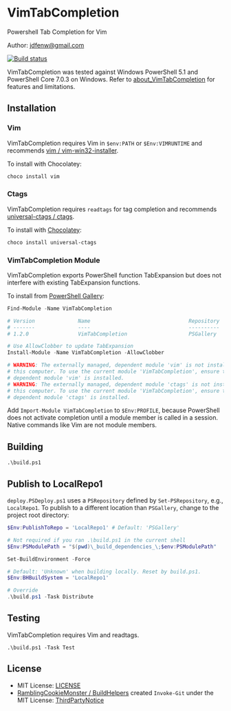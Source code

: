 # VimTabCompletion

Powershell Tab Completion for Vim

Author: jdfenw@gmail.com

[![Build status](https://ci.appveyor.com/api/projects/status/jonu96qiyjhqknba?svg=true)](https://ci.appveyor.com/project/jfishe/vimtabcompletion)

VimTabCompletion was tested against Windows PowerShell 5.1 and PowerShell Core
7.0.3 on Windows. Refer to
[about_VimTabCompletion](VimTabCompletion/en-US/about_VimTabCompletion) for
features and limitations.

## Installation

### Vim

VimTabCompletion requires Vim in `$env:PATH` or `$Env:VIMRUNTIME` and recommends
[vim / vim-win32-installer](https://github.com/vim/vim-win32-installer).

To install with Chocolatey:

```PowerShell
choco install vim
```

### Ctags

VimTabCompletion requires `readtags` for tag completion and recommends
[universal-ctags / ctags](https://github.com/universal-ctags/ctags).

To install with [Chocolatey](https://chocolatey.org/):

```PowerShell
choco install universal-ctags
```

### VimTabCompletion Module

VimTabCompletion exports PowerShell function TabExpansion but does not
interfere with existing TabExpansion functions.

To install from [PowerShell Gallery](https://go.microsoft.com/fwlink/?linkid=2118474):

```PowerShell
Find-Module -Name VimTabCompletion

# Version              Name                                Repository
# -------              ----                                ----------
# 1.2.0                VimTabCompletion                    PSGallery

# Use AllowClobber to update TabExpansion
Install-Module -Name VimTabCompletion -AllowClobber

# WARNING: The externally managed, dependent module 'vim' is not installed on
# this computer. To use the current module 'VimTabCompletion', ensure that its
# dependent module 'vim' is installed.
# WARNING: The externally managed, dependent module 'ctags' is not installed on
# this computer. To use the current module 'VimTabCompletion', ensure that its
# dependent module 'ctags' is installed.
```

Add `Import-Module VimTabCompletion` to `$Env:PROFILE`, because PowerShell does
not activate completion until a module member is called in a session. Native
commands like Vim are not module members.

## Building

`.\build.ps1`

## Publish to LocalRepo1

`deploy.PSDeploy.ps1` uses a `PSRepository` defined by `Set-PSRepository`, e.g.,
`LocalRepo1`. To publish to a different location than `PSGallery`, change to
the project root directory:

``` powershell
$Env:PublishToRepo = 'LocalRepo1' # Default: 'PSGallery'

# Not required if you ran .\build.ps1 in the current shell
$Env:PSModulePath = "$(pwd)\_build_dependencies_\;$env:PSModulePath"

Set-BuildEnvironment -Force

# Default: 'Unknown' when building locally. Reset by build.ps1.
$Env:BHBuildSystem = 'LocalRepo1'

# Override
.\build.ps1 -Task Distribute
```

## Testing

VimTabCompletion requires Vim and readtags.

`.\build.ps1 -Task Test`

## License

- MIT License: [LICENSE](LICENSE)
- [RamblingCookieMonster / BuildHelpers](https://github.com/RamblingCookieMonster/BuildHelpers)
  created `Invoke-Git` under the MIT License:
  [ThirdPartyNotice](ThirdPartyNotice.md#invoke-git)
